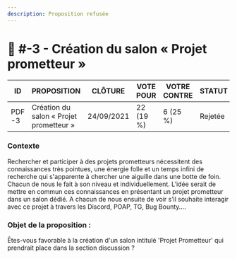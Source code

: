 ```yaml
---
description: Proposition refusée
---
```


# 📜 #-3 - Création du salon « Projet prometteur »

| ID     | PROPOSITION                             | CLÔTURE    | VOTE POUR | VOTRE CONTRE | STATUT  |
| ------ | --------------------------------------- | ---------- | --------- | ------------ | ------- |
| PDF -3 | Création du salon « Projet prometteur » | 24/09/2021 | 22 (19 %) | 6 (25 %)     | Rejetée |

### Contexte

Rechercher et participer à des projets prometteurs nécessitent des connaissances très pointues, une énergie folle et un temps infini de recherche qui s'apparente à chercher une aiguille dans une botte de foin. Chacun de nous le fait à son niveau et individuellement. L’idée serait de mettre en commun ces connaissances en présentant un projet prometteur dans un salon dédié. A chacun de nous ensuite de voir s’il souhaite interagir avec ce projet à travers les Discord, POAP, TG, Bug Bounty….

### Objet de la proposition :

Êtes-vous favorable à la création d'un salon intitulé 'Projet Prometteur' qui prendrait place dans la section discussion ?
